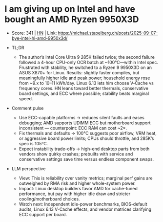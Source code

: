# I am giving up on Intel and have bought an AMD Ryzen 9950X3D

- Score: 341 | [HN](https://news.ycombinator.com/item?id=45155986) | Link: https://michael.stapelberg.ch/posts/2025-09-07-bye-intel-hi-amd-9950x3d/

- TL;DR
  - The author’s Intel Core Ultra 9 285K failed twice; the second failure followed a 4-hour CPU-only OCR batch at ~100°C—within Intel spec. Frustrated with stability, he switched to a Ryzen 9 9950X3D on an ASUS X870+ for Linux. Results: slightly faster compiles, but meaningfully higher idle and peak power; household energy rose from ~9.x to 10–11 kWh/day. Linux 6.13 lets him choose V‑Cache vs frequency cores. HN leans toward better thermals, conservative board settings, and ECC where possible; stability beats marginal speed.

- Comment pulse
  - Use ECC-capable platforms → reduces silent faults and eases debugging; AMD supports UDIMM ECC but motherboard support inconsistent — counterpoint: ECC RAM can cost ~2×.
  - Fix thermals and defaults → 100°C suggests poor airflow, VRM heat, or aggressive board power limits; CPUs should throttle, and 285K’s spec is 105°C.
  - Expect instability trade-offs → high-end desktop parts from both vendors show quirky crashes; prebuilts with service and conservative settings save time versus endless component swaps.

- LLM perspective
  - View: This is reliability over vanity metrics; marginal perf gains are outweighed by RMA risk and higher whole-system power.
  - Impact: Linux desktop builders favor AMD for cache-tuned performance, but pay with higher idle draw and stricter cooling/motherboard choices.
  - Watch next: Independent idle-power benchmarks, BIOS-default audits, Linux 6.13 V-Cache effects, and vendor matrices clarifying ECC support per board.
